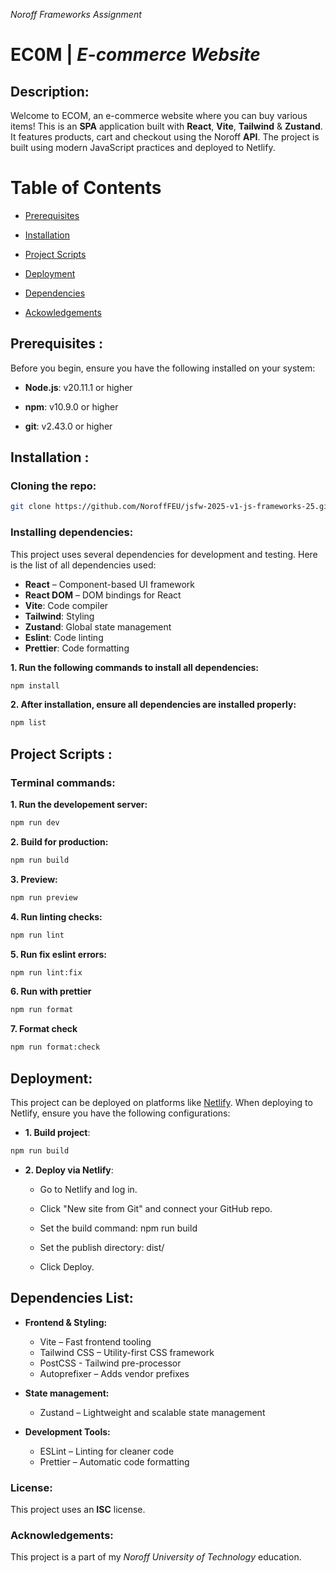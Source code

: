 _Noroff Frameworks Assignment_

# EC0M | _E-commerce Website_

## Description:

Welcome to ECOM, an e-commerce website where you can buy various items! This is an **SPA** application built with **React**, **Vite**, **Tailwind** & **Zustand**. It features products, cart and checkout using the Noroff **API**. The project is built using modern JavaScript practices and deployed to Netlify.

# Table of Contents

- [Prerequisites](#prerequisites)

- [Installation](#installation)

- [Project Scripts](#project-scripts)

- [Deployment](#deployment)

- [Dependencies](#dependencies)

- [Ackowledgements](#acknowledgements)

## Prerequisites :

Before you begin, ensure you have the following installed on your system:

- **Node.js**: v20.11.1 or higher

- **npm**: v10.9.0 or higher

- **git**: v2.43.0 or higher

## Installation :

### Cloning the repo:

```bash
git clone https://github.com/NoroffFEU/jsfw-2025-v1-js-frameworks-25.git
```

### Installing dependencies:

This project uses several dependencies for development and testing. Here is the list of all dependencies used:

- **React** – Component-based UI framework
- **React DOM** – DOM bindings for React
- **Vite**: Code compiler
- **Tailwind**: Styling
- **Zustand**: Global state management
- **Eslint**: Code linting
- **Prettier**: Code formatting

**1. Run the following commands to install all dependencies:**

```bash
npm install
```

**2. After installation, ensure all dependencies are installed properly:**

```bash
npm list
```

## Project Scripts :

### Terminal commands:

**1. Run the developement server:**

```bash
npm run dev
```

**2. Build for production:**

```bash
npm run build
```

**3. Preview:**

```bash
npm run preview
```

**4. Run linting checks:**

```bash
npm run lint
```

**5. Run fix eslint errors:**

```bash
npm run lint:fix
```

**6. Run with prettier**

```bash
npm run format
```

**7. Format check**

```bash
npm run format:check
```

## Deployment:

This project can be deployed on platforms like [Netlify](https://app.netlify.com). When deploying to Netlify, ensure you have the following configurations:

- **1. Build project**:

```bash
npm run build
```

- **2. Deploy via Netlify**:

  - Go to Netlify and log in.

  - Click "New site from Git" and connect your GitHub repo.

  - Set the build command: npm run build

  - Set the publish directory: dist/

  - Click Deploy.

## Dependencies List:

- **Frontend & Styling:**

  - Vite – Fast frontend tooling
  - Tailwind CSS – Utility-first CSS framework
  - PostCSS - Tailwind pre-processor
  - Autoprefixer – Adds vendor prefixes

- **State management:**

  - Zustand – Lightweight and scalable state management

- **Development Tools:**
  - ESLint – Linting for cleaner code
  - Prettier – Automatic code formatting

### License:

This project uses an **ISC** license.

### Acknowledgements:

This project is a part of my _Noroff University of Technology_ education.
